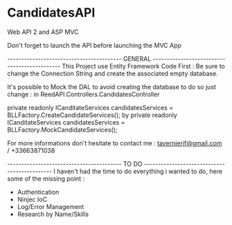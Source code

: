 # CandidatesAPI
Web API 2 and ASP MVC 

Don't forget to launch the API before launching the MVC App

----------------------------------------- GENERAL ---------------------------------------------
This Project use Entity Framework Code First :
Be sure to change the Connection String and create the associated empty database.

It's possible to Mock the DAL to avoid creating the database to do so just change :
in ReedAPI.Controllers.CandidatesController

private readonly ICanditateServices candidatesServices = BLLFactory.CreateCandidateServices();
by
private readonly ICanditateServices candidatesServices = BLLFactory.MockCandidateServices();

For more informations don't hesitate to contact me :
tavernierjf@gmail.com / +33663871038

----------------------------------------- TO DO ---------------------------------------------
I haven't had the time to do everything i wanted to do, here some of the missing point :
- Authentication
- Ninjec IoC
- Log/Error Management
- Research by Name/Skills
